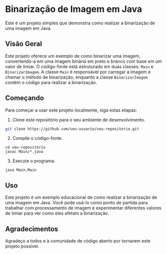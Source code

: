 # Binarização de Imagem em Java

Este é um projeto simples que demonstra como realizar a binarização de uma imagem em Java.

## Visão Geral

Este projeto oferece um exemplo de como binarizar uma imagem, convertendo-a em uma imagem binária em preto e branco com base em um valor de limiar. O código-fonte está estruturado em duas classes: `Main` e `BinarizarImagem`. A classe `Main` é responsável por carregar a imagem e chamar o método de binarização, enquanto a classe `BinarizarImagem` contém o código para realizar a binarização.

## Começando

Para começar a usar este projeto localmente, siga estas etapas:

1. Clone este repositório para o seu ambiente de desenvolvimento.

```bash
git clone https://github.com/seu-usuario/seu-repositorio.git
```
2. Compile o código-fonte.

```
cd seu-repositorio
javac Main/*.java
```
3. Execute o programa.
```
java Main.Main

```

## Uso

Este projeto é um exemplo educacional de como realizar a binarização de uma imagem em Java. Você pode usá-lo como ponto de partida para trabalhar com processamento de imagem e experimentar diferentes valores de limiar para ver como eles afetam a binarização.

## Agradecimentos

Agradeço a todos e à comunidade de código aberto por tornarem este projeto possível.
